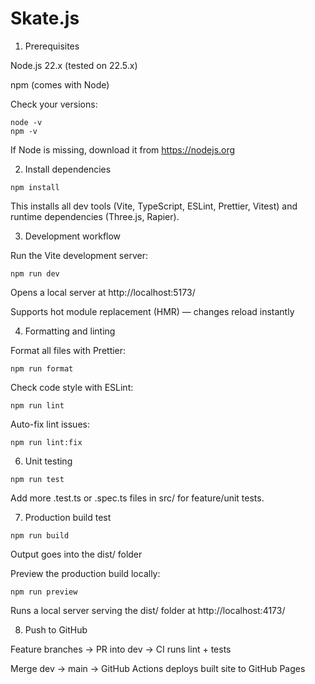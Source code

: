 # Skate.js

1. Prerequisites

Node.js 22.x (tested on 22.5.x)

npm (comes with Node)

Check your versions:

```
node -v
npm -v
```

If Node is missing, download it from https://nodejs.org

2. Install dependencies

```
npm install
```

This installs all dev tools (Vite, TypeScript, ESLint, Prettier, Vitest) and runtime dependencies (Three.js, Rapier).

3. Development workflow

Run the Vite development server:

```
npm run dev
```

Opens a local server at http://localhost:5173/

Supports hot module replacement (HMR) — changes reload instantly

4. Formatting and linting

Format all files with Prettier:

```
npm run format
```

Check code style with ESLint:

```
npm run lint
```

Auto-fix lint issues:

```
npm run lint:fix
```

6. Unit testing

```
npm run test
```

Add more .test.ts or .spec.ts files in src/ for feature/unit tests.

7. Production build test

```
npm run build
```

Output goes into the dist/ folder

Preview the production build locally:

```
npm run preview
```

Runs a local server serving the dist/ folder at http://localhost:4173/

8. Push to GitHub

Feature branches → PR into dev → CI runs lint + tests

Merge dev → main → GitHub Actions deploys built site to GitHub Pages
